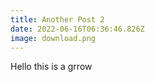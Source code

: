 ```yaml
---
title: Another Post 2
date: 2022-06-16T06:36:46.826Z
image: download.png
---
```

Hello this is a grrow
